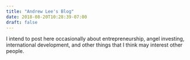 ```yaml
---
title: "Andrew Lee's Blog"
date: 2018-08-20T10:28:39-07:00
draft: false
---
```


I intend to post here occasionally about entrepreneurship, angel investing, international development, and other things that I think may interest other people.